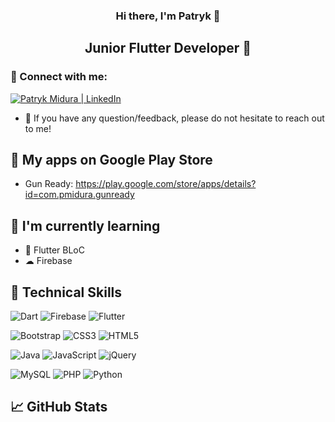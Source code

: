 <h3 align="center">
Hi there, I'm Patryk 👋
</h3>

<h2 align="center">
<!-- Engineer of Computer Science and Econometrics 💻 -->
Junior Flutter Developer 📱
</h2>

### 🤝 Connect with me: 
<a href="https://www.linkedin.com/in/patryk-midura/"><img src="https://img.shields.io/badge/linkedin-%230077B5.svg?style=for-the-badge&logo=linkedin&logoColor=white" alt="Patryk Midura | LinkedIn"/></a>
</br>
- 💬 If you have any question/feedback, please do not hesitate to reach out to me!

<!-- ## 🔭 I'm currently working on -->

<!-- - Visualise, Understand, Learn & Practice BLoC Concepts -->
<!-- - My own mobile application, which I would like to launch on Google Play Store and App Store -->

## 📱 My apps on Google Play Store

 - Gun Ready: https://play.google.com/store/apps/details?id=com.pmidura.gunready

## 🌱 I'm currently learning

- 📱 Flutter BLoC
- ☁ Firebase

## 💼 Technical Skills

![Dart](https://img.shields.io/badge/dart-%230175C2.svg?style=for-the-badge&logo=dart&logoColor=white)
![Firebase](https://img.shields.io/badge/firebase-%23039BE5.svg?style=for-the-badge&logo=firebase)
![Flutter](https://img.shields.io/badge/Flutter-%2302569B.svg?style=for-the-badge&logo=Flutter&logoColor=white)

![Bootstrap](https://img.shields.io/badge/bootstrap-%238511FA.svg?style=for-the-badge&logo=bootstrap&logoColor=white)
![CSS3](https://img.shields.io/badge/css3-%231572B6.svg?style=for-the-badge&logo=css3&logoColor=white)
![HTML5](https://img.shields.io/badge/html5-%23E34F26.svg?style=for-the-badge&logo=html5&logoColor=white)

![Java](https://img.shields.io/badge/java-%23ED8B00.svg?style=for-the-badge&logo=openjdk&logoColor=white)
![JavaScript](https://img.shields.io/badge/javascript-%23323330.svg?style=for-the-badge&logo=javascript&logoColor=%23F7DF1E)
![jQuery](https://img.shields.io/badge/jquery-%230769AD.svg?style=for-the-badge&logo=jquery&logoColor=white)

![MySQL](https://img.shields.io/badge/mysql-%2300f.svg?style=for-the-badge&logo=mysql&logoColor=white)
![PHP](https://img.shields.io/badge/php-%23777BB4.svg?style=for-the-badge&logo=php&logoColor=white)
![Python](https://img.shields.io/badge/python-3670A0?style=for-the-badge&logo=python&logoColor=ffdd54)

## 📈 GitHub Stats 

<!-- [![Patryk's GitHub stats](https://github-readme-stats-pmidura.vercel.app/api?username=pmidura&show_icons=true&theme=tokyonight)](https://github.com/pmidura/github-readme-stats)

[![Top Langs](https://github-readme-stats-pmidura.vercel.app/api/top-langs/?username=pmidura&layout=compact)](https://github.com/pmidura/github-readme-stats) -->
